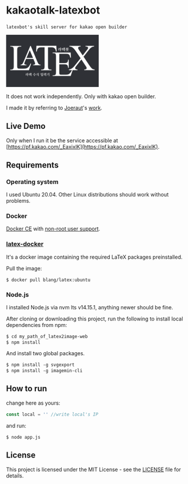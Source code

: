 # kakaotalk-latexbot
`latexbot's skill server for kakao open builder`

<img src = "./screenshots/latexbot-profile.png" width="50%">

It does not work independently. Only with kakao open builder.

I made it by referring to [Joeraut](https://joeraut.com/)'s [work](https://github.com/joeraut/latex2image-web).

## Live Demo

Only when I run it be the service accessible at [https://pf.kakao.com/_EaxixlK](https://pf.kakao.com/_EaxixlK).

## Requirements

### Operating system

I used Ubuntu 20.04. Other Linux distributions should work without problems.

### Docker

[Docker CE](https://docs.docker.com/engine/install/ubuntu/) with [non-root user support](https://docs.docker.com/engine/install/linux-postinstall/).

### [latex-docker](https://github.com/blang/latex-docker)

It's a docker image containing the required LaTeX packages preinstalled.

Pull the image:

```
$ docker pull blang/latex:ubuntu
```

### Node.js

I installed Node.js via nvm lts v14.15.1, anything newer should be fine.

After cloning or downloading this project, run the following to install local dependencies from npm:

```
$ cd my_path_of_latex2image-web
$ npm install
```

And install two global packages.

```
$ npm install -g svgexport
$ npm install -g imagemin-cli
```

## How to run

change here as yours:
```javascript
const local = '' //write local's IP
```

and run:

```
$ node app.js
```

## License

This project is licensed under the MIT License - see the [LICENSE](./LICENSE) file for details.